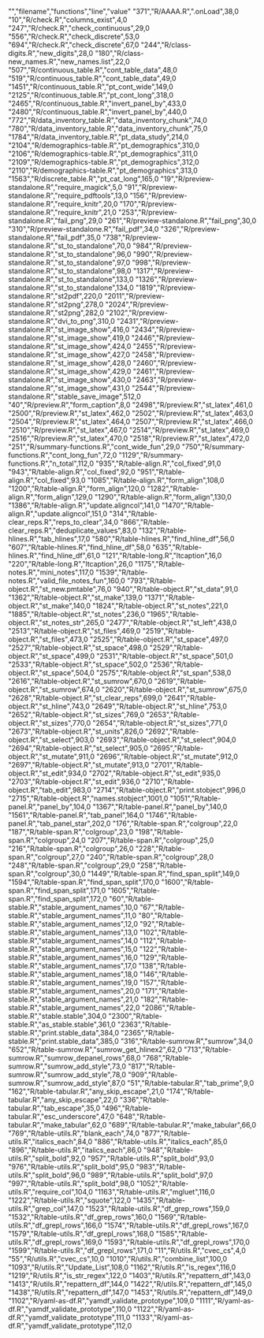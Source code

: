 "","filename","functions","line","value"
"371","R/AAAA.R",".onLoad",38,0
"10","R/check.R","columns_exist",4,0
"247","R/check.R","check_continuous",29,0
"556","R/check.R","check_discrete",53,0
"694","R/check.R","check_discrete",67,0
"244","R/class-digits.R","new_digits",28,0
"180","R/class-new_names.R","new_names.list",22,0
"507","R/continuous_table.R","cont_table_data",48,0
"519","R/continuous_table.R","cont_table_data",49,0
"1451","R/continuous_table.R","pt_cont_wide",149,0
"2125","R/continuous_table.R","pt_cont_long",318,0
"2465","R/continuous_table.R","invert_panel_by",433,0
"2480","R/continuous_table.R","invert_panel_by",440,0
"772","R/data_inventory_table.R","data_inventory_chunk",74,0
"780","R/data_inventory_table.R","data_inventory_chunk",75,0
"1784","R/data_inventory_table.R","pt_data_study",214,0
"2104","R/demographics-table.R","pt_demographics",310,0
"2106","R/demographics-table.R","pt_demographics",311,0
"2109","R/demographics-table.R","pt_demographics",312,0
"2110","R/demographics-table.R","pt_demographics",313,0
"1563","R/discrete_table.R","pt_cat_long",165,0
"19","R/preview-standalone.R","require_magick",5,0
"91","R/preview-standalone.R","require_pdftools",13,0
"156","R/preview-standalone.R","require_knitr",20,0
"170","R/preview-standalone.R","require_knitr",21,0
"253","R/preview-standalone.R","fail_png",29,0
"261","R/preview-standalone.R","fail_png",30,0
"310","R/preview-standalone.R","fail_pdf",34,0
"326","R/preview-standalone.R","fail_pdf",35,0
"738","R/preview-standalone.R","st_to_standalone",70,0
"984","R/preview-standalone.R","st_to_standalone",96,0
"990","R/preview-standalone.R","st_to_standalone",97,0
"998","R/preview-standalone.R","st_to_standalone",98,0
"1317","R/preview-standalone.R","st_to_standalone",133,0
"1326","R/preview-standalone.R","st_to_standalone",134,0
"1819","R/preview-standalone.R","st2pdf",220,0
"2011","R/preview-standalone.R","st2png",278,0
"2024","R/preview-standalone.R","st2png",282,0
"2102","R/preview-standalone.R","dvi_to_png",310,0
"2431","R/preview-standalone.R","st_image_show",416,0
"2434","R/preview-standalone.R","st_image_show",419,0
"2446","R/preview-standalone.R","st_image_show",424,0
"2455","R/preview-standalone.R","st_image_show",427,0
"2458","R/preview-standalone.R","st_image_show",428,0
"2460","R/preview-standalone.R","st_image_show",429,0
"2461","R/preview-standalone.R","st_image_show",430,0
"2463","R/preview-standalone.R","st_image_show",431,0
"2544","R/preview-standalone.R","stable_save_image",512,0
"40","R/preview.R","form_caption",8,0
"2498","R/preview.R","st_latex",461,0
"2500","R/preview.R","st_latex",462,0
"2502","R/preview.R","st_latex",463,0
"2504","R/preview.R","st_latex",464,0
"2507","R/preview.R","st_latex",466,0
"2510","R/preview.R","st_latex",467,0
"2514","R/preview.R","st_latex",469,0
"2516","R/preview.R","st_latex",470,0
"2518","R/preview.R","st_latex",472,0
"251","R/summary-functions.R","cont_wide_fun",29,0
"750","R/summary-functions.R","cont_long_fun",72,0
"1129","R/summary-functions.R","n_total",112,0
"935","R/table-align.R","col_fixed",91,0
"943","R/table-align.R","col_fixed",92,0
"951","R/table-align.R","col_fixed",93,0
"1085","R/table-align.R","form_align",108,0
"1200","R/table-align.R","form_align",120,0
"1282","R/table-align.R","form_align",129,0
"1290","R/table-align.R","form_align",130,0
"1386","R/table-align.R","update.aligncol",141,0
"1470","R/table-align.R","update.aligncol",151,0
"314","R/table-clear_reps.R","reps_to_clear",34,0
"866","R/table-clear_reps.R","deduplicate_values",83,0
"132","R/table-hlines.R","tab_hlines",17,0
"580","R/table-hlines.R","find_hline_df",56,0
"607","R/table-hlines.R","find_hline_df",58,0
"635","R/table-hlines.R","find_hline_df",61,0
"121","R/table-long.R","ltcaption",16,0
"220","R/table-long.R","ltcaption",26,0
"1175","R/table-notes.R","mini_notes",117,0
"1539","R/table-notes.R","valid_file_notes_fun",160,0
"793","R/table-object.R","st_new.pmtable",76,0
"940","R/table-object.R","st_data",91,0
"1362","R/table-object.R","st_make",139,0
"1371","R/table-object.R","st_make",140,0
"1824","R/table-object.R","st_notes",221,0
"1885","R/table-object.R","st_notes",236,0
"1965","R/table-object.R","st_notes_str",265,0
"2477","R/table-object.R","st_left",438,0
"2513","R/table-object.R","st_files",469,0
"2519","R/table-object.R","st_files",473,0
"2525","R/table-object.R","st_space",497,0
"2527","R/table-object.R","st_space",498,0
"2529","R/table-object.R","st_space",499,0
"2531","R/table-object.R","st_space",501,0
"2533","R/table-object.R","st_space",502,0
"2536","R/table-object.R","st_space",504,0
"2575","R/table-object.R","st_span",538,0
"2616","R/table-object.R","st_sumrow",670,0
"2619","R/table-object.R","st_sumrow",674,0
"2620","R/table-object.R","st_sumrow",675,0
"2628","R/table-object.R","st_clear_reps",699,0
"2641","R/table-object.R","st_hline",743,0
"2649","R/table-object.R","st_hline",753,0
"2652","R/table-object.R","st_sizes",769,0
"2653","R/table-object.R","st_sizes",770,0
"2654","R/table-object.R","st_sizes",771,0
"2673","R/table-object.R","st_units",826,0
"2692","R/table-object.R","st_select",903,0
"2693","R/table-object.R","st_select",904,0
"2694","R/table-object.R","st_select",905,0
"2695","R/table-object.R","st_mutate",911,0
"2696","R/table-object.R","st_mutate",912,0
"2697","R/table-object.R","st_mutate",913,0
"2701","R/table-object.R","st_edit",934,0
"2702","R/table-object.R","st_edit",935,0
"2703","R/table-object.R","st_edit",936,0
"2710","R/table-object.R","tab_edit",983,0
"2714","R/table-object.R","print.stobject",996,0
"2715","R/table-object.R","names.stobject",1001,0
"1051","R/table-panel.R","panel_by",104,0
"1367","R/table-panel.R","panel_by",140,0
"1561","R/table-panel.R","tab_panel",164,0
"1746","R/table-panel.R","tab_panel_star",202,0
"176","R/table-span.R","colgroup",22,0
"187","R/table-span.R","colgroup",23,0
"198","R/table-span.R","colgroup",24,0
"207","R/table-span.R","colgroup",25,0
"216","R/table-span.R","colgroup",26,0
"228","R/table-span.R","colgroup",27,0
"240","R/table-span.R","colgroup",28,0
"248","R/table-span.R","colgroup",29,0
"258","R/table-span.R","colgroup",30,0
"1449","R/table-span.R","find_span_split",149,0
"1594","R/table-span.R","find_span_split",170,0
"1600","R/table-span.R","find_span_split",171,0
"1605","R/table-span.R","find_span_split",172,0
"60","R/table-stable.R","stable_argument_names",10,0
"67","R/table-stable.R","stable_argument_names",11,0
"80","R/table-stable.R","stable_argument_names",12,0
"92","R/table-stable.R","stable_argument_names",13,0
"102","R/table-stable.R","stable_argument_names",14,0
"112","R/table-stable.R","stable_argument_names",15,0
"122","R/table-stable.R","stable_argument_names",16,0
"129","R/table-stable.R","stable_argument_names",17,0
"138","R/table-stable.R","stable_argument_names",18,0
"146","R/table-stable.R","stable_argument_names",19,0
"157","R/table-stable.R","stable_argument_names",20,0
"171","R/table-stable.R","stable_argument_names",21,0
"182","R/table-stable.R","stable_argument_names",22,0
"2086","R/table-stable.R","stable.stable",304,0
"2300","R/table-stable.R","as_stable.stable",361,0
"2363","R/table-stable.R","print.stable_data",384,0
"2365","R/table-stable.R","print.stable_data",385,0
"316","R/table-sumrow.R","sumrow",34,0
"652","R/table-sumrow.R","sumrow_get_hlinex2",62,0
"713","R/table-sumrow.R","sumrow_depanel_rows",68,0
"768","R/table-sumrow.R","sumrow_add_style",73,0
"817","R/table-sumrow.R","sumrow_add_style",78,0
"909","R/table-sumrow.R","sumrow_add_style",87,0
"51","R/table-tabular.R","tab_prime",9,0
"162","R/table-tabular.R","any_skip_escape",21,0
"174","R/table-tabular.R","any_skip_escape",22,0
"336","R/table-tabular.R","tab_escape",35,0
"496","R/table-tabular.R","esc_underscore",47,0
"648","R/table-tabular.R","make_tabular",62,0
"689","R/table-tabular.R","make_tabular",66,0
"769","R/table-utils.R","blank_each",74,0
"877","R/table-utils.R","italics_each",84,0
"886","R/table-utils.R","italics_each",85,0
"896","R/table-utils.R","italics_each",86,0
"948","R/table-utils.R","split_bold",92,0
"957","R/table-utils.R","split_bold",93,0
"976","R/table-utils.R","split_bold",95,0
"983","R/table-utils.R","split_bold",96,0
"989","R/table-utils.R","split_bold",97,0
"997","R/table-utils.R","split_bold",98,0
"1052","R/table-utils.R","require_col",104,0
"1163","R/table-utils.R","mgluet",116,0
"1222","R/table-utils.R","squote",122,0
"1435","R/table-utils.R","grep_col",147,0
"1523","R/table-utils.R","df_grep_rows",159,0
"1532","R/table-utils.R","df_grep_rows",160,0
"1569","R/table-utils.R","df_grepl_rows",166,0
"1574","R/table-utils.R","df_grepl_rows",167,0
"1579","R/table-utils.R","df_grepl_rows",168,0
"1585","R/table-utils.R","df_grepl_rows",169,0
"1593","R/table-utils.R","df_grepl_rows",170,0
"1599","R/table-utils.R","df_grepl_rows",171,0
"11","R/utils.R","cvec_cs",4,0
"55","R/utils.R","cvec_cs",10,0
"1010","R/utils.R","combine_list",100,0
"1093","R/utils.R","Update_List",108,0
"1162","R/utils.R","is_regex",116,0
"1219","R/utils.R","is_str_regex",122,0
"1403","R/utils.R","repattern_df",143,0
"1413","R/utils.R","repattern_df",144,0
"1422","R/utils.R","repattern_df",145,0
"1438","R/utils.R","repattern_df",147,0
"1453","R/utils.R","repattern_df",149,0
"1102","R/yaml-as-df.R","yamdf_validate_prototype",109,0
"1111","R/yaml-as-df.R","yamdf_validate_prototype",110,0
"1122","R/yaml-as-df.R","yamdf_validate_prototype",111,0
"1133","R/yaml-as-df.R","yamdf_validate_prototype",112,0
